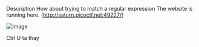 Description
How about trying to match a regular expression
The website is running here.
(http://saturn.picoctf.net:49227/)

![image](https://github.com/yeuubonn2k4/Pico/assets/161863346/ade533c8-b0fd-4a4b-b321-9bdb3a2a3ed9)

Ctrl U ta thay

<!DOCTYPE html>
<html>

<head>
	<!-- <link rel="stylesheet" href="./index.css" /> -->
	<style>
		.heading {
			width: 100%;
			height: 40px;
			background-color: coral;
			padding-left: 10px;
			font-family: 'Segoe UI', Tahoma, Geneva, Verdana, sans-serif;
		}

		.normal-form {
			text-align: center;
			margin-top: 5%;
		}

		#submit-but {
			border-radius: 0;
			width: 250px;
			height: 25px;

		}

		#name {
			width: 250px;
			height: 25px;
			background-color: rgb(241, 226, 206);
		}

		#sub-heading {
			color: brown;
		}
	</style>
</head>

<body>

	<h1 class="heading">PicoCTF</h1>
	<p></p>

	<div class="normal-form">
		<h2 id="sub-heading">Valid Input</h2>
		<form action="#" onsubmit="return send_request()">
			<input type="text" id="name" name="input" placeholder="Input text">
			<br>
			<br>
			<button id="submit-but" type="submit" id="submit-button">SUBMIT</button>
		</form>
	</div>
</body>
<script>
	function send_request() {
		let val = document.getElementById("name").value;
		// ^p.....F!?
		fetch(`/flag?input=${val}`)
			.then(res => res.text())
			.then(res => {
				const res_json = JSON.parse(res);
				alert(res_json.flag)
				return false;
			})
		return false;
	}

</script>

</html>

Chu y doan nay 

![image](https://github.com/yeuubonn2k4/Pico/assets/161863346/2c93e887-73ec-4bcc-8669-87d5f5ae6d30)

-> name = picoCTF

nhap vao

![image](https://github.com/yeuubonn2k4/Pico/assets/161863346/217171a3-e527-4d16-9cf4-b0ac930dda13)

Flag :

`
picoCTF{succ3ssfully_matchtheregex_0694f25b}
`
